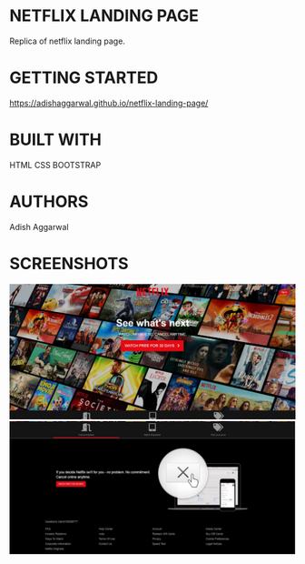 # NETFLIX LANDING PAGE
Replica of netflix landing page.

# GETTING STARTED
https://adishaggarwal.github.io/netflix-landing-page/


# BUILT WITH
HTML
CSS
BOOTSTRAP


# AUTHORS
Adish Aggarwal

# SCREENSHOTS
![](images/1.JPG)
![](images/2.JPG)

